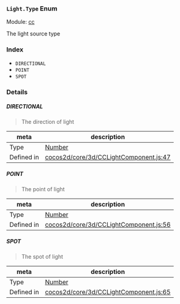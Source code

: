 ### `Light.Type` Enum



Module: [cc](../modules/cc.md)


The light source type


### Index
  - `DIRECTIONAL`
  - `POINT`
  - `SPOT`

### Details


##### DIRECTIONAL

> The direction of light

| meta | description |
|------|-------------|
| Type | <a href="https://developer.mozilla.org/en/JavaScript/Reference/Global_Objects/Number" class="crosslink external" target="_blank">Number</a> |
| Defined in | [cocos2d/core/3d/CCLightComponent.js:47](https://github.com/cocos-creator/engine/blob/79b9133d6e0e44b4b8f033ba86231ae21522f2dc/cocos2d/core/3d/CCLightComponent.js#L47) |



##### POINT

> The point of light

| meta | description |
|------|-------------|
| Type | <a href="https://developer.mozilla.org/en/JavaScript/Reference/Global_Objects/Number" class="crosslink external" target="_blank">Number</a> |
| Defined in | [cocos2d/core/3d/CCLightComponent.js:56](https://github.com/cocos-creator/engine/blob/79b9133d6e0e44b4b8f033ba86231ae21522f2dc/cocos2d/core/3d/CCLightComponent.js#L56) |



##### SPOT

> The spot of light

| meta | description |
|------|-------------|
| Type | <a href="https://developer.mozilla.org/en/JavaScript/Reference/Global_Objects/Number" class="crosslink external" target="_blank">Number</a> |
| Defined in | [cocos2d/core/3d/CCLightComponent.js:65](https://github.com/cocos-creator/engine/blob/79b9133d6e0e44b4b8f033ba86231ae21522f2dc/cocos2d/core/3d/CCLightComponent.js#L65) |


